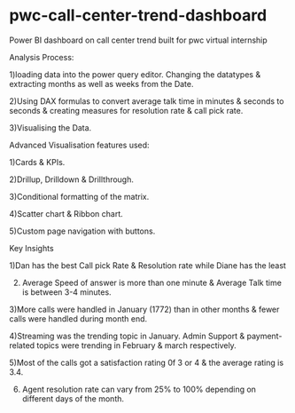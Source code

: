 # pwc-call-center-trend-dashboard
Power BI dashboard on call center trend built for pwc virtual internship

Analysis Process:

1)loading data into the power query editor. Changing the datatypes & extracting months as well as weeks from the Date.

2)Using DAX formulas to convert average talk time in minutes & seconds to seconds & creating measures for resolution rate & call pick rate.

3)Visualising the Data.

Advanced Visualisation features used:

1)Cards & KPIs.

2)Drillup, Drilldown & Drillthrough.

3)Conditional formatting of the matrix.

4)Scatter chart & Ribbon chart.

5)Custom page navigation with buttons.

Key Insights

1)Dan has the best Call pick Rate & Resolution rate while Diane has the least

2) Average Speed of answer is more than one minute & Average Talk time is between 3-4 minutes.

3)More calls were handled in January (1772) than in other months & fewer calls were handled during month end.

4)Streaming was the trending topic in January. Admin Support & payment-related topics were trending in February & march respectively.

5)Most of the calls got a satisfaction rating 0f 3 or 4 & the average rating is 3.4.

6) Agent resolution rate can vary from 25% to 100% depending on different days of the month.

